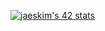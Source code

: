 [![jaeskim's 42 stats](https://badge42.herokuapp.com/api/stats/intra_id)](https://profile.intra.42.fr/users/akurz)





